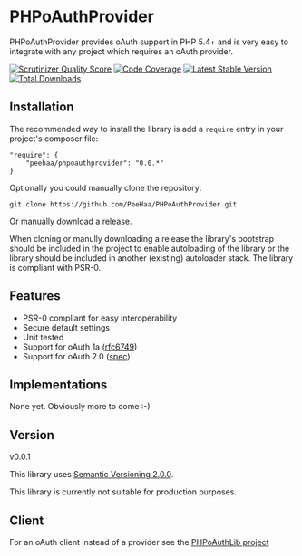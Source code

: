 PHPoAuthProvider
=

PHPoAuthProvider provides oAuth support in PHP 5.4+ and is very easy to integrate with any project which requires an oAuth provider.

[![Scrutinizer Quality Score](https://scrutinizer-ci.com/g/PeeHaa/PHPoAuthProvider/badges/quality-score.png?s=60a4ff6f6e4b996632da8fae1e3faa73b4cef9fd)](https://scrutinizer-ci.com/g/PeeHaa/PHPoAuthProvider/) [![Code Coverage](https://scrutinizer-ci.com/g/PeeHaa/PHPoAuthProvider/badges/coverage.png?s=938b8c88bd058242b66ceeeb34aaa9b0c1f7fa57)](https://scrutinizer-ci.com/g/PeeHaa/PHPoAuthProvider/) [![Latest Stable Version](https://poser.pugx.org/peehaa/phpoauthprovider/v/stable.png)](https://packagist.org/packages/peehaa/phpoauthprovider) [![Total Downloads](https://poser.pugx.org/peehaa/phpoauthprovider/downloads.png)](https://packagist.org/packages/peehaa/phpoauthprovider)

Installation
-

The recommended way to install the library is add a `require` entry in your project's composer file:

    "require": {
        "peehaa/phpoauthprovider": "0.0.*"
    }

Optionally you could manually clone the repository:

    git clone https://github.com/PeeHaa/PHPoAuthProvider.git

Or manually download a release.

When cloning or manully downloading a release the library's bootstrap should be included in the project to enable autoloading of the library or the library should be included in another (existing) autoloader stack. The library is compliant with PSR-0.

Features
-

- PSR-0 compliant for easy interoperability
- Secure default settings
- Unit tested
- Support for oAuth 1a ([rfc6749][rfc6749])
- Support for oAuth 2.0 ([spec][oauth1a-spec])

Implementations
-

None yet. Obviously more to come :-)

Version
-

v0.0.1

This library uses [Semantic Versioning 2.0.0][semver].

This library is currently not suitable for production purposes.

Client
-

For an oAuth client instead of a provider see the [PHPoAuthLib project][phpoauthlib]

[phpoauthlib]: https://github.com/Lusitanian/PHPoAuthLib
[rfc6749]: http://tools.ietf.org/html/rfc6749
[oauth1a-spec]: http://oauth.net/core/1.0a/
[semver]: http://semver.org/
